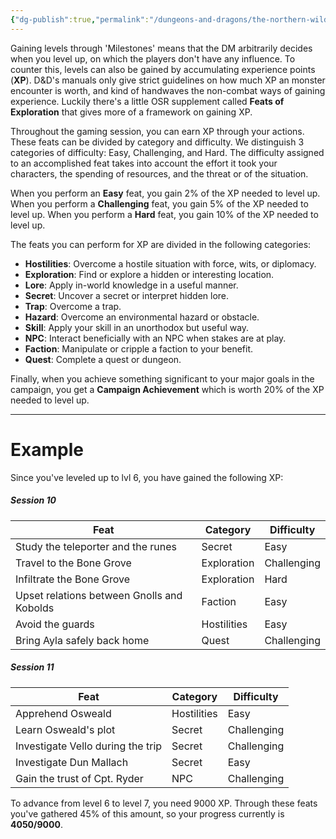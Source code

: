 ```yaml
---
{"dg-publish":true,"permalink":"/dungeons-and-dragons/the-northern-wilds/players/reference-material/leveling-through-xp/","tags":["TTRPG/Campaigns/Northern-Wilds","SRD"]}
---
```


Gaining levels through 'Milestones' means that the DM arbitrarily decides when you level up, on which the players don't have any influence. To counter this, levels can also be gained by accumulating experience points (**XP**). D&D's manuals only give strict guidelines on how much XP an monster encounter is worth, and kind of handwaves the non-combat ways of gaining experience. Luckily there's a little OSR supplement called **Feats of Exploration** that gives more of a framework on gaining XP.

Throughout the gaming session, you can earn XP through your actions. These feats can be divided by category and difficulty. We distinguish 3 categories of difficulty: Easy, Challenging, and Hard. The difficulty assigned to an accomplished feat takes into account the effort it took your characters, the spending of resources, and the threat or  of the situation.

When you perform an **Easy** feat, you gain 2% of the XP needed to level up.
When you perform a **Challenging** feat, you gain 5% of the XP needed to level up.
When you perform a **Hard** feat, you gain 10% of the XP needed to level up.

The feats you can perform for XP are divided in the following categories:
- **Hostilities**: Overcome a hostile situation with force, wits, or diplomacy.
- **Exploration**: Find or explore a hidden or interesting location.
- **Lore**: Apply in-world knowledge in a useful manner.
- **Secret**: Uncover a secret or interpret hidden lore.
- **Trap**: Overcome a trap.
- **Hazard**: Overcome an environmental hazard or obstacle.
- **Skill**: Apply your skill in an unorthodox but useful way.
- **NPC**: Interact beneficially with an NPC when stakes are at play.
- **Faction**: Manipulate or cripple a faction to your benefit.
- **Quest**: Complete a quest or dungeon.

Finally, when you achieve something significant to your major goals in the campaign, you get a **Campaign Achievement** which is worth 20% of the XP needed to level up.

---
# Example
Since you've leveled up to lvl 6, you have gained the following XP:

##### Session 10

| Feat                                       | Category    | Difficulty  |
| ------------------------------------------ | ----------- | ----------- |
| Study the teleporter and the runes         | Secret      | Easy        |
| Travel to the Bone Grove                   | Exploration | Challenging |
| Infiltrate the Bone Grove                  | Exploration | Hard        |
| Upset relations between Gnolls and Kobolds | Faction     | Easy        |
| Avoid the guards                           | Hostilities | Easy        |
| Bring Ayla safely back home                | Quest       | Challenging |
##### Session 11

| Feat                              | Category    | Difficulty  |
| --------------------------------- | ----------- | ----------- |
| Apprehend Osweald                 | Hostilities | Easy        |
| Learn Osweald's plot              | Secret      | Challenging |
| Investigate Vello during the trip | Secret      | Challenging |
| Investigate Dun Mallach           | Secret      | Easy        |
| Gain the trust of Cpt. Ryder      | NPC         | Challenging |

To advance from level 6 to level 7, you need 9000 XP. Through these feats you've gathered 45% of this amount, so your progress currently is **4050/9000**.